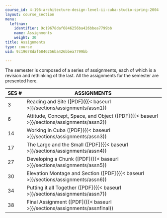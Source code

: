 ```yaml
---
course_id: 4-196-architecture-design-level-ii-cuba-studio-spring-2004
layout: course_section
menu:
  leftnav:
    identifier: 9c19678daf6846256ba426bbea7799bb
    name: Assignments
    weight: 30
title: Assignments
type: course
uid: 9c19678daf6846256ba426bbea7799bb

---
```


The semester is composed of a series of assignments, each of which is a revision and rethinking of the last. All the assignments for the semester are presented here.

| SES # | ASSIGNMENTS |
| --- | --- |
| 3 | Reading and Site ([PDF]({{< baseurl >}}/sections/assignments/assn1)) |
| 6 | Attitude, Concept, Space, and Object ([PDF]({{< baseurl >}}/sections/assignments/assn2)) |
| 14 | Working in Cuba ([PDF]({{< baseurl >}}/sections/assignments/assn3)) |
| 17 | The Large and the Small ([PDF]({{< baseurl >}}/sections/assignments/assn4)) |
| 27 | Developing a Chunk ([PDF]({{< baseurl >}}/sections/assignments/assn5)) |
| 30 | Elevation Montage and Section ([PDF]({{< baseurl >}}/sections/assignments/assn6)) |
| 34 | Putting it all Together ([PDF]({{< baseurl >}}/sections/assignments/assn7)) |
| 38 | Final Assignment ([PDF]({{< baseurl >}}/sections/assignments/assnfinal))